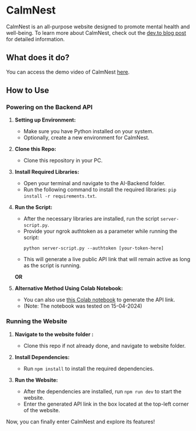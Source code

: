 # CalmNest

CalmNest is an all-purpose website designed to promote mental health and well-being. To learn more about CalmNest, check out the [dev.to blog post](blog-link) for detailed information.

## What does it do?

You can access the demo video of CalmNest [here](https://youtu.be/l1AOVsF44Vk).

## How to Use

### Powering on the Backend API

1. **Setting up Environment:**
   - Make sure you have Python installed on your system.
   - Optionally, create a new environment for CalmNest.

2. **Clone this Repo:**
   - Clone this repository in your PC.

4. **Install Required Libraries:**
   - Open your terminal and navigate to the AI-Backend folder.
   - Run the following command to install the required libraries: `pip install -r requirements.txt`.

5. **Run the Script:**
   - After the necessary libraries are installed, run the script `server-script.py`.
   - Provide your ngrok authtoken as a parameter while running the script:
     ```
     python server-script.py --authtoken [your-token-here]
     ```
   - This will generate a live public API link that will remain active as long as the script is running.

   **OR**

6. **Alternative Method Using Colab Notebook:**
   - You can also use [this Colab notebook](https://colab.research.google.com/drive/1JnZYh6Y9GQvA7fgEObwzun0sKod_IGBc?authuser=1#scrollTo=sRFdkc5KQjHK) to generate the API link.
   - (Note: The notebook was tested on 15-04-2024)

### Running the Website

1. **Navigate to the website folder :**
   - Clone this repo if not already done, and navigate to website folder.

2. **Install Dependencies:** 
   - Run `npm install` to install the required dependencies.

3. **Run the Website:**
   - After the dependencies are installed, run `npm run dev` to start the website.
   - Enter the generated API link in the box located at the top-left corner of the website.
   
Now, you can finally enter CalmNest and explore its features!
